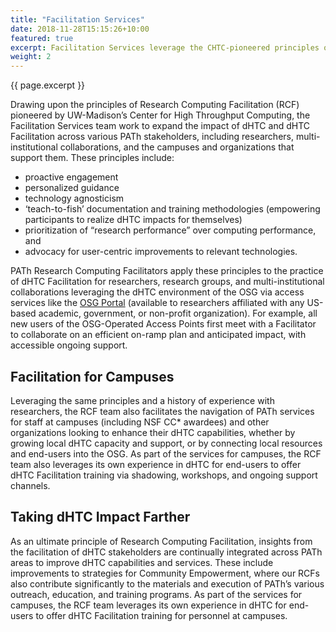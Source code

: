 ```yaml
---
title: "Facilitation Services"
date: 2018-11-28T15:15:26+10:00
featured: true
excerpt: Facilitation Services leverage the CHTC-pioneered principles of Research Computing Facilitation to accelerate dHTC uptake by campus researchers and collaborations via the Open Science Federation and OSG-Operated Access Points, and by campuses and other organizations interested in advancing their own dHTC and dHTC Facilitation capabilities.
weight: 2
---
```


{{ page.excerpt }}

Drawing upon the principles of Research Computing Facilitation (RCF) pioneered
by UW-Madison’s Center for High Throughput Computing, the Facilitation Services
team work to expand the impact of dHTC and dHTC Facilitation across various PATh
stakeholders, including researchers, multi-institutional collaborations, and the
campuses and organizations that support them. These principles include:

* proactive engagement
* personalized guidance
* technology agnosticism
* ‘teach-to-fish’ documentation and training methodologies (empowering participants to realize dHTC impacts for themselves)
* prioritization of “research performance” over computing performance, and
* advocacy for user-centric improvements to relevant technologies.

PATh Research Computing Facilitators apply these principles to the practice of
dHTC Facilitation for researchers, research groups, and multi-institutional
collaborations leveraging the dHTC environment of the OSG
via access services like the [OSG Portal](https://portal.osg-htc.org) (available
to researchers affiliated with any US-based academic, government, or non-profit
organization). For example, all new users of the OSG-Operated Access Points first
meet with a Facilitator to collaborate on an efficient on-ramp plan and
anticipated impact, with accessible ongoing support.

## Facilitation for Campuses

Leveraging the same principles and a history of experience with researchers,
the RCF team also facilitates the navigation of PATh services for staff at
campuses  (including NSF CC\* awardees) and other organizations looking to
enhance their dHTC capabilities, whether by growing local dHTC capacity and
support, or by connecting local resources and end-users into the OSG. As part
of the services for campuses, the RCF team also leverages its own experience in
dHTC for end-users to offer dHTC Facilitation training via shadowing, workshops,
and ongoing support channels.

## Taking dHTC Impact Farther

As an ultimate principle of Research Computing Facilitation, insights from the
facilitation of dHTC stakeholders are continually integrated across PATh areas
to improve dHTC capabilities and services. These include improvements to
strategies for Community Empowerment, where our RCFs also contribute
significantly to the materials and execution of PATh’s various outreach,
education, and training programs. As part of the services for campuses, the RCF
team leverages its own experience in dHTC for end-users to offer dHTC
Facilitation training for personnel at campuses.
 